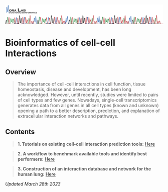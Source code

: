 <img src="https://github.com/mora-lab/mora-lab.github.io/blob/master/picture/MORALAB_Banner.png">

# Bioinformatics of cell-cell Interactions

## Overview
> The importance of cell-cell interactions in cell function, tissue homeostasis, disease and development, has been long acknowledged. However, until recently, studies were limited to pairs of cell types and few genes. Nowadays, single-cell transcriptomics generates data from all genes in all cell types (known and unknown) opening a path to a better description, prediction, and explanation of extracellular interaction networks and pathways.

## Contents
> **1. Tutorials on existing cell-cell interaction prediction tools:** [Here](https://github.com/mora-lab/cell-cell-interactions/tree/main/interaction-prediction-tools)

> **2. A workflow to benchmark available tools and identify best performers:** [Here](https://github.com/mora-lab/cell-cell-interactions/tree/main/benchmark-workflow)

> **3. Construction of an interaction database and network for the human lung:** [Here](https://github.com/mora-lab/cell-cell-interactions/tree/main/interaction-database-and-network)

*Updated March 28th 2023*
